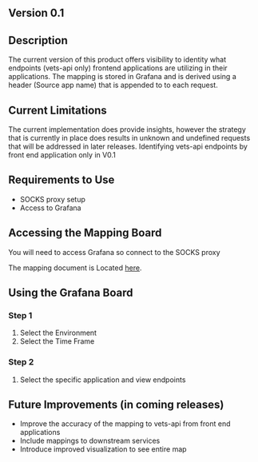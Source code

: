 ## Version 0.1

## Description
The current version of this product offers visibility to identity what endpoints (vets-api only) frontend applications are utilizing in their applications.  The mapping is stored in Grafana and is derived using a header (Source app name) that is appended to to each request.

## Current Limitations
The current implementation does provide insights, however the strategy that is currently in place does results in unknown and undefined requests that will be addressed in later releases.
Identifying vets-api endpoints by front end application only in V0.1

## Requirements to Use
- SOCKS proxy setup
- Access to Grafana

## Accessing the Mapping Board

You will need to access Grafana so connect to the SOCKS proxy

The mapping document is Located [here](http://grafana.vfs.va.gov/d/zGUbwGLWz/frontend-to-backend-app-mapping?orgId=1).

## Using the Grafana Board

### Step 1
1) Select the Environment
2) Select the Time Frame

### Step 2
1) Select the specific application and view endpoints


## Future Improvements (in coming releases)
- Improve the accuracy of the mapping to vets-api from front end applications
- Include mappings to downstream services
- Introduce improved visualization to see entire map

